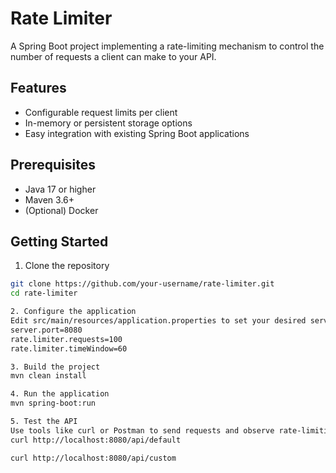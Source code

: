 # Rate Limiter

A Spring Boot project implementing a rate-limiting mechanism to control the number of requests a client can make to your API.

## Features

- Configurable request limits per client
- In-memory or persistent storage options
- Easy integration with existing Spring Boot applications

## Prerequisites

- Java 17 or higher
- Maven 3.6+
- (Optional) Docker

## Getting Started

1. Clone the repository

```sh
git clone https://github.com/your-username/rate-limiter.git
cd rate-limiter

2. Configure the application
Edit src/main/resources/application.properties to set your desired server port and rate-limiting properties.
server.port=8080
rate.limiter.requests=100
rate.limiter.timeWindow=60	

3. Build the project
mvn clean install

4. Run the application
mvn spring-boot:run

5. Test the API
Use tools like curl or Postman to send requests and observe rate-limiting behavior.
curl http://localhost:8080/api/default

curl http://localhost:8080/api/custom

